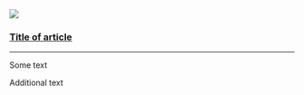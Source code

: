 <div class="au-card au-card--shadow au-card--clickable">
    <img class="au-card__image" src="http://placehold.it/1200x500" />
    <div class="au-card__inner">
        <div class="au-body">
                <h3><a class="au-card__link js-focus-me" href="#">Title of article</a></h3>
        </div>
        <hr class="au-card__divider">
        <p class="js-focus-me">Some text</p>
        <p>Additional text</p>
    </div>
</div>
